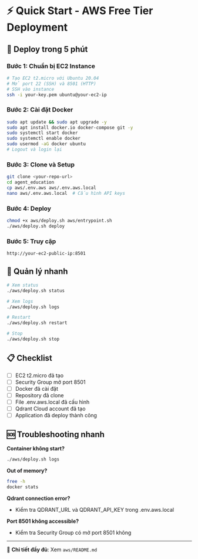 # ⚡ Quick Start - AWS Free Tier Deployment

## 🚀 Deploy trong 5 phút

### Bước 1: Chuẩn bị EC2 Instance
```bash
# Tạo EC2 t2.micro với Ubuntu 20.04
# Mở port 22 (SSH) và 8501 (HTTP)
# SSH vào instance
ssh -i your-key.pem ubuntu@your-ec2-ip
```

### Bước 2: Cài đặt Docker
```bash
sudo apt update && sudo apt upgrade -y
sudo apt install docker.io docker-compose git -y
sudo systemctl start docker
sudo systemctl enable docker
sudo usermod -aG docker ubuntu
# Logout và login lại
```

### Bước 3: Clone và Setup
```bash
git clone <your-repo-url>
cd agent_education
cp aws/.env.aws aws/.env.aws.local
nano aws/.env.aws.local  # Cấu hình API keys
```

### Bước 4: Deploy
```bash
chmod +x aws/deploy.sh aws/entrypoint.sh
./aws/deploy.sh deploy
```

### Bước 5: Truy cập
```
http://your-ec2-public-ip:8501
```

## 🔧 Quản lý nhanh

```bash
# Xem status
./aws/deploy.sh status

# Xem logs
./aws/deploy.sh logs

# Restart
./aws/deploy.sh restart

# Stop
./aws/deploy.sh stop
```

## 📋 Checklist

- [ ] EC2 t2.micro đã tạo
- [ ] Security Group mở port 8501
- [ ] Docker đã cài đặt
- [ ] Repository đã clone
- [ ] File .env.aws.local đã cấu hình
- [ ] Qdrant Cloud account đã tạo
- [ ] Application đã deploy thành công

## 🆘 Troubleshooting nhanh

**Container không start?**
```bash
./aws/deploy.sh logs
```

**Out of memory?**
```bash
free -h
docker stats
```

**Qdrant connection error?**
- Kiểm tra QDRANT_URL và QDRANT_API_KEY trong .env.aws.local

**Port 8501 không accessible?**
- Kiểm tra Security Group có mở port 8501 không

---

📖 **Chi tiết đầy đủ**: Xem `aws/README.md`
